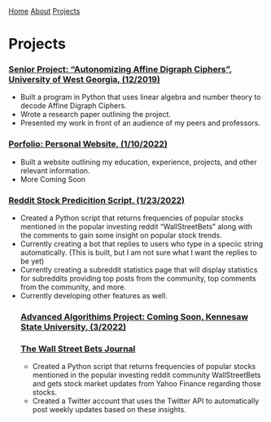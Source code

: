 <link href="main.css" rel="stylesheet">
<div class="topnav"> 
  <a href="https://tuckeryazdani.github.io/MyWebsite/">Home</a>
  <a href="about.html">About</a>
  <a class="active" href="projects.html">Projects</a>
  </div>  
<head>
<h1> Projects </h1>
</head>
  <link href="main.css" rel="stylesheet">
  <a href="./seniorproject2019word.html" ><h3> Senior Project: “Autonomizing Affine Digraph Ciphers”, University of West Georgia, (12/2019) </h3></a>
  <ul> 
    <li>Built a program in Python that uses linear algebra and number theory to decode Affine Digraph Ciphers.</li>
    <li>Wrote a research paper outlining the project.</li>
    <li>Presented my work in front of an audience of my peers and professors.</li>
  </ul>
  <a href="https://github.com/tuckeryazdani/MyWebsite" target="_blank"><h3> Porfolio: Personal Website, (1/10/2022) </h3></a>
  <ul>
    <li> Built a website outlining my education, experience, projects, and other relevant information. </li>
    <li> More Coming Soon </li>
  </ul>
    <a href="https://github.com/tuckeryazdani/redditScript/blob/main/redditScript.py" target="_blank" ><h3>Reddit Stock Predicition Script, (1/23/2022) </h3></a>
  <ul>
    <li> Created a Python script that returns frequencies of popular stocks mentioned in the popular investing reddit “WallStreetBets” along with the comments to gain some insight on popular stock trends. </li>
    <li> Currently creating a bot that replies to users who type in a speciic string automatically. (This is built, but I am not sure what I want the replies to be yet)</li>
    <li> Currently creating a subreddit statistics page that will display statistics for subreddits providing top posts from the community, top comments from the community, and more. </li>
    <li> Currently developing other features as well. </li>
  <a href="https://github.com/tuckeryazdani/ChessEngineAASpr2022"  target="_blank"> <h3>Advanced Algorithims Project: Coming Soon, Kennesaw State University, (3/2022)</h3> </a>
  <a href="https://twitter.com/WSB_Journal"><h3> The Wall Street Bets Journal </h3> </a>
  <ul>
    <li> Created a Python script that returns frequencies of popular stocks mentioned in the popular investing reddit community WallStreetBets and gets stock market updates from Yahoo Finance regarding those stocks.
    </li>
    <li>Created a Twitter account that uses the Twitter API to automatically post weekly updates based on these insights.
    </li>
  </ul>
